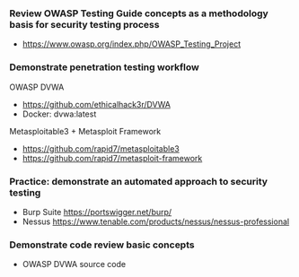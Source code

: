 ### Review OWASP Testing Guide concepts as a methodology basis for security testing process
- https://www.owasp.org/index.php/OWASP_Testing_Project 

### Demonstrate penetration testing workflow
OWASP DVWA
- https://github.com/ethicalhack3r/DVWA 
- Docker: dvwa:latest

Metasploitable3 + Metasploit Framework
- https://github.com/rapid7/metasploitable3
- https://github.com/rapid7/metasploit-framework

### Practice: demonstrate an automated approach to security testing
- Burp Suite https://portswigger.net/burp/
- Nessus https://www.tenable.com/products/nessus/nessus-professional

### Demonstrate code review basic concepts
- OWASP DVWA source code